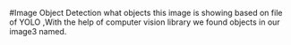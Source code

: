 #Image Object Detection
what objects this image is showing based on file of YOLO ,With the help of computer vision library we found objects in our image3 named.
